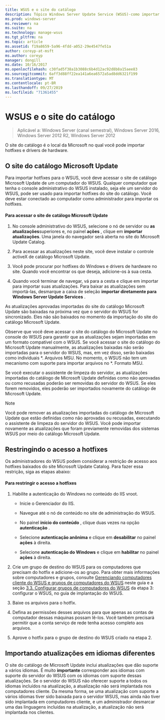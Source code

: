 ```yaml
---
title: WSUS e o site do catálogo
description: Tópico Windows Server Update Service (WSUS)-como importar hotfixes para o WSUS acessando o site do catálogo Microsoft Update
ms.prod: windows-server
ms.reviewer: na
ms.suite: na
ms.technology: manage-wsus
ms.tgt_pltfrm: na
ms.topic: article
ms.assetid: f19a8659-5a96-4fdd-a052-29e4547fe51a
author: coreyp-at-msft
ms.author: coreyp
manager: dongill
ms.date: 10/16/2017
ms.openlocfilehash: c30fad5f38a1b3088c6b4d12ac92d8b8a15aee83
ms.sourcegitcommit: 6aff3d88ff22ea141a6ea6572a5ad8dd6321f199
ms.translationtype: MT
ms.contentlocale: pt-BR
ms.lasthandoff: 09/27/2019
ms.locfileid: "71361455"
---
```

# <a name="wsus-and-the-catalog-site"></a>WSUS e o site do catálogo

>Aplicável a: Windows Server (canal semestral), Windows Server 2016, Windows Server 2012 R2, Windows Server 2012

O site do catálogo é o local da Microsoft no qual você pode importar hotfixes e drivers de hardware.

## <a name="the-microsoft-update-catalog-site"></a>O site do catálogo Microsoft Update
Para importar hotfixes para o WSUS, você deve acessar o site de catálogo Microsoft Update de um computador do WSUS. Qualquer computador que tenha o console administrativo do WSUS instalado, seja ele um servidor do WSUS, pode ser usado para importar hotfixes do site do catálogo. Você deve estar conectado ao computador como administrador para importar os hotfixes.

#### <a name="to-access-the-microsoft-update-catalog-site"></a>Para acessar o site de catálogo Microsoft Update

1.  No console administrativo do WSUS, selecione o nó de servidor ou **as atualizações**superiores e, no painel **ações** , clique em **importar atualizações**. Uma janela do navegador será aberta no site do Microsoft Update Catalog.

2.  Para acessar as atualizações neste site, você deve instalar o controle activeX de catálogo Microsoft Update.

3.  Você pode procurar por hotfixes do Windows e drivers de hardware no site. Quando você encontrar os que deseja, adicione-os à sua cesta.

4.  Quando você terminar de navegar, vá para a cesta e clique em importar para importar suas atualizações. Para baixar as atualizações sem importá-las, desmarque a caixa de seleção **importar diretamente para Windows Server Update Services** .

As atualizações aprovadas importadas do site do catálogo Microsoft Update são baixadas na próxima vez que o servidor do WSUS for sincronizado. Eles não são baixados no momento da importação do site do catálogo Microsoft Update.

Observe que você deve acessar o site do catálogo do Microsoft Update no console do WSUS para garantir que as atualizações sejam importadas em um formato compatível com o WSUS. Se você acessar o site do catálogo do Microsoft Update manualmente, as atualizações baixadas não serão importadas para o servidor do WSUS, mas, em vez disso, serão baixadas como individuais *. Arquivos MSU. No momento, o WSUS não tem um mecanismo com suporte para importar arquivos no \*. Formato MSU.

Se você executar o assistente de limpeza do servidor, as atualizações importadas do catálogo de Microsoft Update definidas como não aprovadas ou como recusadas poderão ser removidas do servidor do WSUS. Se eles forem removidos, eles poderão ser importados novamente do catálogo de Microsoft Update.

> [!NOTE]
> Você pode remover as atualizações importadas do catálogo de Microsoft Update que estão definidas como não aprovadas ou recusadas, executando o assistente de limpeza do servidor do WSUS. Você pode importar novamente as atualizações que foram previamente removidas dos sistemas WSUS por meio do catálogo Microsoft Update.

## <a name="restricting-access-to-hotfixes"></a>Restringindo o acesso a hotfixes
Os administradores do WSUS podem considerar a restrição de acesso aos hotfixes baixados do site Microsoft Update Catalog. Para fazer essa restrição, siga as etapas abaixo:

#### <a name="to-restrict-access-to-hotfixes"></a>Para restringir o acesso a hotfixes

1.  Habilite a autenticação do Windows no conteúdo do IIS vroot.

    -   Inicie o Gerenciador do IIS.

    -   Navegue até o nó de conteúdo no site de administração do WSUS.

    -   No painel **início do conteúdo** , clique duas vezes na opção **autenticação** .

    -   Selecione **autenticação anônima** e clique em **desabilitar** no painel **ações** à direita.

    -   Selecione **autenticação do Windows** e clique em **habilitar** no painel **ações** à direita.

2.  Crie um grupo de destino do WSUS para os computadores que precisam do hotfix e adicione-os ao grupo. Para obter mais informações sobre computadores e grupos, consulte [Gerenciando computadores cliente do WSUS e grupos de computadores do WSUS](managing-wsus-client-computers-and-wsus-computer-groups.md) neste guia e a seção [3,3. Configurar grupos de computadores do WSUS](../deploy/2-configure-wsus.md#23-configure-wsus-computer-groups) da etapa 3: configurar o WSUS, no guia de implantação do WSUS.

3.  Baixe os arquivos para o hotfix.

4.  Defina as permissões desses arquivos para que apenas as contas de computador dessas máquinas possam lê-los. Você também precisará permitir que a conta serviço de rede tenha acesso completo aos arquivos.

5.  Aprove o hotfix para o grupo de destino do WSUS criado na etapa 2.

## <a name="importing-updates-in-different-languages"></a>Importando atualizações em idiomas diferentes
O site do catálogo de Microsoft Update inclui atualizações que dão suporte a vários idiomas. É muito **importante** corresponder aos idiomas com suporte do servidor do WSUS com os idiomas com suporte dessas atualizações. Se o servidor do WSUS não oferecer suporte a todos os idiomas incluídos na atualização, a atualização não será implantada nos computadores cliente. Da mesma forma, se uma atualização com suporte a vários idiomas tiver sido baixada para o servidor WSUS, mas ainda não tiver sido implantada em computadores cliente, e um administrador desmarcar uma das linguagens incluídas na atualização, a atualização não será implantada nos clientes.
